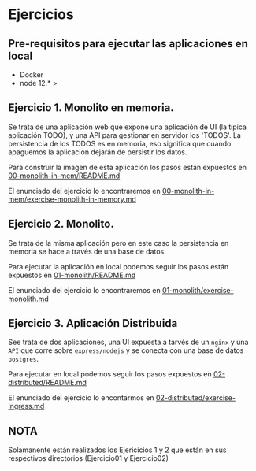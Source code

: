 # Ejercicios

## Pre-requisitos para ejecutar las aplicaciones en local

- Docker
- node 12.\* >

## Ejercicio 1. Monolito en memoria.

Se trata de una aplicación web que expone una aplicación de UI (la típica aplicación TODO), y una API para gestionar en servidor los 'TODOS'. La persistencia de los TODOS es en memoria, eso significa que cuando apaguemos la aplicación dejarán de persistir los datos.

Para construir la imagen de esta aplicación los pasos están expuestos en [00-monolith-in-mem/README.md](00-monolith-in-mem/README.md)

El enunciado del ejercicio lo encontraremos en [00-monolith-in-mem/exercise-monolith-in-memory.md](00-monolith-in-mem/exercise-monolith-in-memory.md)

## Ejercicio 2. Monolito.

Se trata de la misma aplicación pero en este caso la persistencia en memoria se hace a través de una base de datos.

Para ejecutar la aplicación en local podemos seguir los pasos están expuestos en [01-monolith/README.md](01-monolith/README.md)

El enunciado del ejercicio lo encontraremos en [01-monolith/exercise-monolith.md](01-monolith/exercise-monolith.md)

## Ejercicio 3. Aplicación Distribuida

See trata de dos aplicaciones, una UI expuesta a tarvés de un `nginx` y una `API` que corre sobre `express/nodejs` y se conecta con una base de datos `postgres`.

Para ejecutar en local podemos seguir los pasos expuestos en [02-distributed/README.md](02-distributed/README.md)

El enunciado del ejercicio lo encontarmos en [02-distributed/exercise-ingress.md](02-distributed/exercise-ingress.md)

## NOTA

Solamanente están realizados los Ejericicios 1 y 2 que están en sus respectivos directorios (Ejercicio01 y Ejercicio02)
